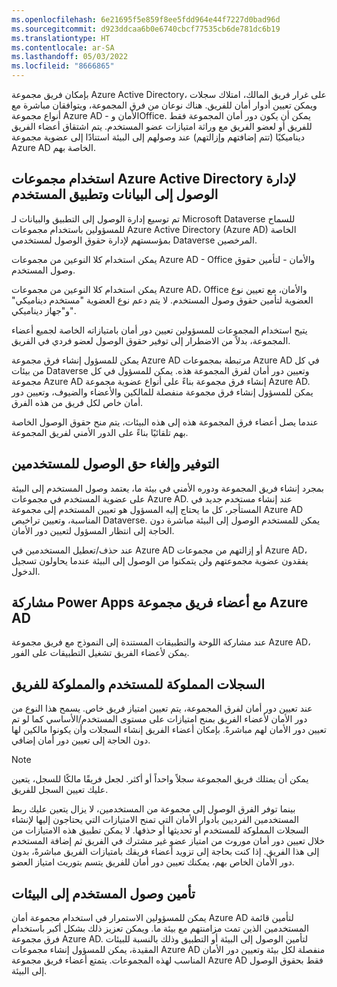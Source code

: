 ```yaml
---
ms.openlocfilehash: 6e21695f5e859f8ee5fdd964e44f7227d0bad96d
ms.sourcegitcommit: d923ddcaa6b0e6740cbcf77535cb6de781dc6b19
ms.translationtype: HT
ms.contentlocale: ar-SA
ms.lasthandoff: 05/03/2022
ms.locfileid: "8666865"
---
```

بإمكان فريق مجموعة Azure Active Directory، على غرار فريق المالك، امتلاك سجلات ويمكن تعيين أدوار أمان للفريق. هناك نوعان من فرق المجموعة، ويتوافقان مباشرة مع أنواع مجموعة Azure AD - الأمان وOffice. يمكن أن يكون دور أمان المجموعة فقط للفريق أو لعضو الفريق مع وراثة امتيازات عضو المستخدم. يتم اشتقاق أعضاء الفريق ديناميكيًا (تتم إضافتهم وإزالتهم) عند وصولهم إلى البيئة استنادًا إلى عضوية مجموعة Azure AD الخاصة بهم.

## <a name="using-azure-active-directory-groups-to-manage-a-users-app-and-data-access"></a>استخدام مجموعات Azure Active Directory لإدارة الوصول إلى البيانات وتطبيق المستخدم

تم توسيع إدارة الوصول إلى التطبيق والبيانات لـ Microsoft Dataverse للسماح للمسؤولين باستخدام مجموعات Azure Active Directory (Azure AD) الخاصة بمؤسستهم لإدارة حقوق الوصول لمستخدمي Dataverse المرخصين.

يمكن استخدام كلا النوعين من مجموعات Azure AD - Office والأمان - لتأمين حقوق وصول المستخدم. 

يمكن استخدام كلا النوعين من مجموعات Azure AD، Office والأمان، مع تعيين نوع العضوية لتأمين حقوق وصول المستخدم. لا يتم دعم نوع العضوية "مستخدم ديناميكي" و"جهاز ديناميكي". 

يتيح استخدام المجموعات للمسؤولين تعيين دور أمان بامتيازاته الخاصة لجميع أعضاء المجموعة، بدلاً من الاضطرار إلى توفير حقوق الوصول لعضو فردي في الفريق.

يمكن للمسؤول إنشاء فرق مجموعة Azure AD مرتبطة بمجموعات Azure AD في كل من بيئات Dataverse وتعيين دور أمان لفرق المجموعة هذه. يمكن للمسؤول في كل مجموعة Azure AD إنشاء فرق مجموعة بناءً على أنواع عضوية مجموعة Azure AD. يمكن للمسؤول إنشاء فرق مجموعة منفصلة للمالكين والأعضاء والضيوف، وتعيين دور أمان خاص لكل فريق من هذه الفرق.

عندما يصل أعضاء فرق المجموعة هذه إلى هذه البيئات، يتم منح حقوق الوصول الخاصة بهم تلقائيًا بناءً على الدور الأمني ​​لفريق المجموعة.

## <a name="provision-and-deprovision-users"></a>التوفير وإلغاء حق الوصول للمستخدمين
بمجرد إنشاء فريق المجموعة ودوره الأمني ​​في بيئة ما، يعتمد وصول المستخدم إلى البيئة على عضوية المستخدم في مجموعات Azure AD. عند إنشاء مستخدم جديد في المستأجر، كل ما يحتاج إليه المسؤول هو تعيين المستخدم إلى مجموعة Azure AD المناسبة، وتعيين تراخيص Dataverse. يمكن للمستخدم الوصول إلى البيئة مباشرة دون الحاجة إلى انتظار المسؤول لتعيين دور الأمان.

عند حذف/تعطيل المستخدمين في Azure AD أو إزالتهم من مجموعات Azure AD، يفقدون عضوية مجموعتهم ولن يتمكنوا من الوصول إلى البيئة عندما يحاولون تسجيل الدخول.

## <a name="share-power-apps-to-team-members-of-an-azure-ad-group"></a>مشاركة Power Apps مع أعضاء فريق مجموعة Azure AD
عند مشاركة اللوحة والتطبيقات المستندة إلى النموذج مع فريق مجموعة Azure AD، يمكن لأعضاء الفريق تشغيل التطبيقات على الفور.

## <a name="user-owned-and-team-owned-records"></a>السجلات المملوكة للمستخدم والمملوكة للفريق
عند تعيين دور أمان لفرق المجموعة، يتم تعيين امتياز فريق خاص. يسمح هذا النوع من دور الأمان لأعضاء الفريق بمنح امتيازات على مستوى المستخدم/الأساسي كما لو تم تعيين دور الأمان لهم مباشرةً. بإمكان أعضاء الفريق إنشاء السجلات وأن يكونوا مالكين لها دون الحاجة إلى تعيين دور أمان إضافي.

> [!NOTE]
> يمكن أن يمتلك فريق المجموعة سجلاً واحداً أو أكثر. لجعل فريقًا مالكًا للسجل، يتعين عليك تعيين السجل للفريق.

بينما توفر الفرق الوصول إلى مجموعة من المستخدمين، لا يزال يتعين عليك ربط المستخدمين الفرديين بأدوار الأمان التي تمنح الامتيازات التي يحتاجون إليها لإنشاء السجلات المملوكة للمستخدم أو تحديثها أو حذفها. لا يمكن تطبيق هذه الامتيازات من خلال تعيين دور أمان موروث من امتياز عضو غير مشترك في الفريق ثم إضافة المستخدم إلى هذا الفريق. إذا كنت بحاجة إلى تزويد أعضاء فريقك بامتيازات الفريق مباشرةً، بدون دور الأمان الخاص بهم، يمكنك تعيين دور أمان للفريق يتسم بتوريث امتياز العضو.

## <a name="lock-down-user-access-to-environments"></a>تأمين وصول المستخدم إلى البيئات
يمكن للمسؤولين الاستمرار في استخدام مجموعة أمان Azure AD لتأمين قائمة المستخدمين الذين تمت مزامنتهم مع بيئة ما. ويمكن تعزيز ذلك بشكل أكبر باستخدام فرق مجموعة Azure AD. لتأمين الوصول إلى البيئة أو التطبيق وذلك بالنسبة للبيئات المقيدة، يمكن للمسؤول إنشاء مجموعات Azure AD منفصلة لكل بيئة وتعيين دور الأمان المناسب لهذه المجموعات. يتمتع أعضاء فريق مجموعة Azure AD فقط بحقوق الوصول إلى البيئة.


